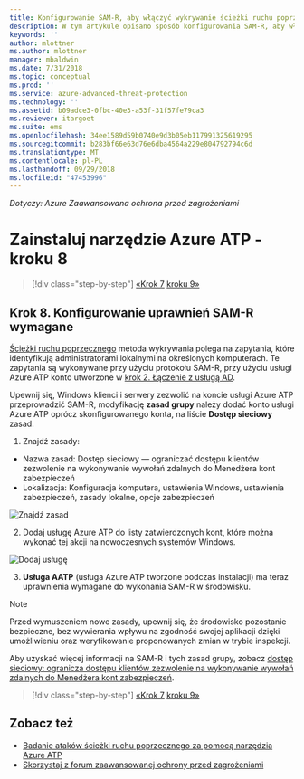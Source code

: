 ```yaml
---
title: Konfigurowanie SAM-R, aby włączyć wykrywanie ścieżki ruchu poprzecznego w narzędzia Azure ATP | Dokumentacja firmy Microsoft
description: W tym artykule opisano sposób konfigurowania SAM-R, aby włączyć wykrywanie ścieżki ruchu poprzecznego w narzędzia Azure ATP
keywords: ''
author: mlottner
ms.author: mlottner
manager: mbaldwin
ms.date: 7/31/2018
ms.topic: conceptual
ms.prod: ''
ms.service: azure-advanced-threat-protection
ms.technology: ''
ms.assetid: b09adce3-0fbc-40e3-a53f-31f57fe79ca3
ms.reviewer: itargoet
ms.suite: ems
ms.openlocfilehash: 34ee1589d59b0740e9d3b05eb117991325619295
ms.sourcegitcommit: b283bf66e63d76e6dba4564a229e804792794c6d
ms.translationtype: MT
ms.contentlocale: pl-PL
ms.lasthandoff: 09/29/2018
ms.locfileid: "47453996"
---
```

*Dotyczy: Azure Zaawansowana ochrona przed zagrożeniami*

# <a name="install-azure-atp---step-8"></a>Zainstaluj narzędzie Azure ATP - kroku 8

> [!div class="step-by-step"]
> [«Krok 7](install-atp-step7.md)
> [kroku 9»](atp-multi-forest.md)

## <a name="step-8-configure-sam-r-required-permissions"></a>Krok 8. Konfigurowanie uprawnień SAM-R wymagane

[Ścieżki ruchu poprzecznego](use-case-lateral-movement-path.md) metoda wykrywania polega na zapytania, które identyfikują administratorami lokalnymi na określonych komputerach. Te zapytania są wykonywane przy użyciu protokołu SAM-R, przy użyciu usługi Azure ATP konto utworzone w [krok 2. Łączenie z usługą AD](install-atp-step2.md).
 
Upewnij się, Windows klienci i serwery zezwolić na koncie usługi Azure ATP przeprowadzić SAM-R, modyfikację **zasad grupy** należy dodać konto usługi Azure ATP oprócz skonfigurowanego konta, na liście  **Dostęp sieciowy** zasad.

1. Znajdź zasady:

 - Nazwa zasad: Dostęp sieciowy — ograniczać dostępu klientów zezwolenie na wykonywanie wywołań zdalnych do Menedżera kont zabezpieczeń
 - Lokalizacja: Konfiguracja komputera, ustawienia Windows, ustawienia zabezpieczeń, zasady lokalne, opcje zabezpieczeń
  
  ![Znajdź zasad](./media/samr-policy-location.png)

2. Dodaj usługę Azure ATP do listy zatwierdzonych kont, które można wykonać tej akcji na nowoczesnych systemów Windows.
 
  ![Dodaj usługę](./media/samr-add-service.png)

3. **Usługa AATP** (usługa Azure ATP tworzone podczas instalacji) ma teraz uprawnienia wymagane do wykonania SAM-R w środowisku.

> [!NOTE]
> Przed wymuszeniem nowe zasady, upewnij się, że środowisko pozostanie bezpieczne, bez wywierania wpływu na zgodność swojej aplikacji dzięki umożliwieniu oraz weryfikowanie proponowanych zmian w trybie inspekcji.

Aby uzyskać więcej informacji na SAM-R i tych zasad grupy, zobacz [dostęp sieciowy: ogranicza dostępu klientów zezwolenie na wykonywanie wywołań zdalnych do Menedżera kont zabezpieczeń](https://docs.microsoft.com/windows/security/threat-protection/security-policy-settings/network-access-restrict-clients-allowed-to-make-remote-sam-calls).


> [!div class="step-by-step"]
> [«Krok 7](install-atp-step7.md)
> [kroku 9»](atp-multi-forest.md)



## <a name="see-also"></a>Zobacz też
- [Badanie ataków ścieżki ruchu poprzecznego za pomocą narzędzia Azure ATP](use-case-lateral-movement-path.md)
- [Skorzystaj z forum zaawansowanej ochrony przed zagrożeniami](https://aka.ms/azureatpcommunity)